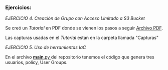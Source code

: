### Ejercicios:
 *EJERCICIO 4. Creación de Grupo con Acceso Limitado a S3 Bucket*

 Se creó un *Tutorial* en PDF donde se vienen los pasos a seguir [Archivo PDF](https://github.com/roodrigoroot69/iac-users-read-only-s3/blob/main/tutorial/Creaci%C3%B3n%20de%20Grupo%20con%20Acceso%20Limitado%20a%20S3.pdf).

Las capturas usadas en el *Tutorial* estan en la carpeta llamada "Capturas"

 *EJERCICIO 5. Uso de herramientas IaC*

 En el archivo [__main__.py ](https://github.com/roodrigoroot69/iac-users-read-only-s3/blob/main/__main__.py)
 del repositorio tenemos el código que genera tres usuarios, policy, User Groups.
